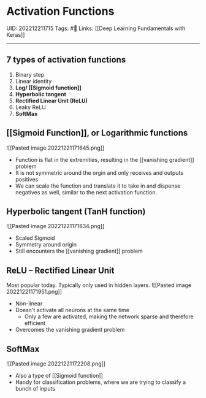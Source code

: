 # Activation Functions
UID: 202212211715
Tags: #🌱 
Links: [[Deep Learning Fundamentals with Keras]]

----
## 7 types of activation functions
1. Binary step 
2. Linear identity
3. **Log/ [[Sigmoid function]]**
4. **Hyperbolic tangent**
5. **Rectified Linear Unit (ReLU)**
6. Leaky ReLU
7. **SoftMax**

## [[Sigmoid Function]], or Logarithmic functions
![[Pasted image 20221221171645.png]]
- Function is flat in the extremities, resulting in the [[vanishing gradient]] problem
- It is not symmetric around the orgin and only receives and outputs positives
- We can scale the function and translate it to take in and dispense negatives as well, similar to the next activation function.

## Hyperbolic tangent (TanH function)
![[Pasted image 20221221171834.png]]
- Scaled Sigmoid 
- Symmetry around origin
- Still encounters the [[vanishing gradient]] problem

## ReLU – Rectified Linear Unit
Most popular today. Typically only used in hidden layers.
![[Pasted image 20221221171951.png]]
- Non-linear
- Doesn't activate all neurons at the same time
	- Only a few are activated, making the network sparse and therefore efficient
- Overcomes the vanishing gradient problem
## SoftMax
![[Pasted image 20221221172208.png]]
- Also a type of [[Sigmoid function]]
- Handy for classification problems, where we are trying to classify a bunch of inputs
